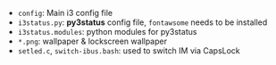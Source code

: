 - `config`: Main i3 config file
- `i3status.py`: **py3status** config file, `fontawsome` needs to be installed
- `i3status.modules`: python modules for py3status
- `*.png`: wallpaper & lockscreen wallpaper
- `setled.c`, `switch-ibus.bash`: used to switch IM via CapsLock
